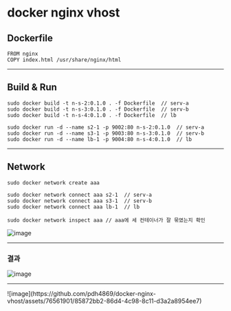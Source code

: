 # docker nginx vhost

## Dockerfile
```
FROM nginx
COPY index.html /usr/share/nginx/html
```
<hr />

## Build & Run
```
sudo docker build -t n-s-2:0.1.0 . -f Dockerfile  // serv-a
sudo docker build -t n-s-3:0.1.0 . -f Dockerfile  // serv-b
sudo docker build -t n-s-4:0.1.0 . -f Dockerfile  // lb

sudo docker run -d --name s2-1 -p 9002:80 n-s-2:0.1.0  // serv-a
sudo docker run -d --name s3-1 -p 9003:80 n-s-3:0.1.0  // serv-b
sudo docker run -d --name lb-1 -p 9004:80 n-s-4:0.1.0  // lb

```

<hr />

## Network 
```
sudo docker network create aaa

sudo docker network connect aaa s2-1  // serv-a
sudo docker network connect aaa s3-1  // serv-b
sudo docker network connect aaa lb-1  // lb

sudo docker network inspect aaa // aaa에 세 컨테이너가 잘 묶였는지 확인
```
![image](https://github.com/pdh4869/docker-nginx-vhost/assets/76561901/78d313a3-7d16-42af-95d1-08cc2ace8add)

<hr />

### 결과 
![image](https://github.com/pdh4869/docker-nginx-vhost/assets/76561901/582a8260-fee3-4e8b-881d-c6d4e14a86b6)
<hr />
![image](https://github.com/pdh4869/docker-nginx-vhost/assets/76561901/85872bb2-86d4-4c98-8c11-d3a2a8954ee7)
